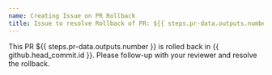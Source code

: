 ```yaml
---
name: Creating Issue on PR Rollback
title: Issue to resolve Rollback of PR: ${{ steps.pr-data.outputs.number }}
---
```


This PR ${{ steps.pr-data.outputs.number }} is rolled back in {{ github.head_commit.id }}.  Please follow-up with your reviewer and resolve the rollback.
